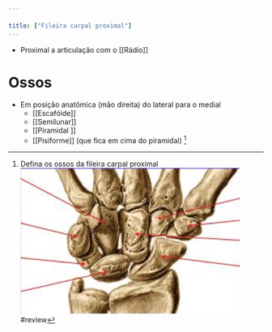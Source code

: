 ```yaml
---

title: ["Fileira carpal proximal"]
---
```

+ Proximal a articulação com o [[Rádio]]

# Ossos
+ Em posição anatômica (mão direita) do lateral para o medial
	+ [[Escafóide]]
	+ [[Semilunar]]
	+ [[Piramidal ]]
	+ [[Pisiforme]] (que fica em cima do piramidal)
 [^933785]
 
 [^933785]: Defina os ossos da fileira carpal proximal ![Pasted image 20210330115459.png](Pasted%20image%2020210330115459.png)
 #review 
